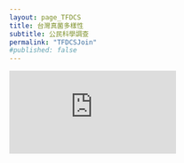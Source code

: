```yaml
---
layout: page_TFDCS
title: 台灣真菌多樣性
subtitle: 公民科學調查
permalink: "TFDCSJoin"
#published: false
---
```

<div class="embed-responsive embed-responsive-16by9">
  <iframe src="https://www.youtube.com/embed/uhwUdjM_cno" frameborder="0" allow="autoplay; encrypted-media" allowfullscreen></iframe>
</div>
